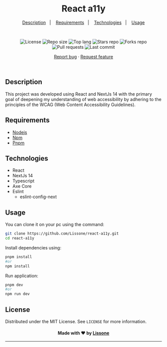 <h1 align="center">
  React a11y
</h1>

<p align="center">
  <a href="#description">Description</a>&nbsp;&nbsp;&nbsp;|&nbsp;&nbsp;&nbsp;
  <a href="#requirements">Requirements</a>&nbsp;&nbsp;&nbsp;|&nbsp;&nbsp;&nbsp;
  <a href="#technologies">Technologies</a>&nbsp;&nbsp;&nbsp;|&nbsp;&nbsp;&nbsp;
  <a href="#usage">Usage</a>
</p>
<br />
<p align="center">
  <img src="https://img.shields.io/static/v1?label=license&message=MIT" alt="License">
  <img src="https://img.shields.io/github/repo-size/Lissone/react-a11y" alt="Repo size" />
  <img src="https://img.shields.io/github/languages/top/Lissone/react-a11y" alt="Top lang" />
  <img src="https://img.shields.io/github/stars/Lissone/react-a11y" alt="Stars repo" />
  <img src="https://img.shields.io/github/forks/Lissone/react-a11y" alt="Forks repo" />
  <img src="https://img.shields.io/github/issues-pr/Lissone/react-a11y" alt="Pull requests" >
  <img src="https://img.shields.io/github/last-commit/Lissone/react-a11y" alt="Last commit" />
</p>

<p align="center">
  <a href="https://github.com/Lissone/react-a11y/issues">Report bug</a>
  ·
  <a href="https://github.com/Lissone/react-a11y/issues">Request feature</a>
</p>

<br />

## Description

This project was developed using React and NextJs 14 with the primary goal of deepening my understanding of web accessibility by adhering to the principles of the WCAG (Web Content Accessibility Guidelines).

## Requirements

- [Nodejs](https://nodejs.org/en/)
- [Npm](https://www.npmjs.com/)
- [Pnpm](https://pnpm.io)

## Technologies

- React
- NextJs 14
- Typescript
- Axe Core
- Eslint
  - eslint-config-next

## Usage

You can clone it on your pc using the command:

```bash
git clone https://github.com/Lissone/react-a11y.git
cd react-a11y
```

Install dependencies using:

```bash
pnpm install
#or
npm install
```

Run application:

```bash
pnpm dev
#or
npm run dev
```

## License

Distributed under the MIT License. See `LICENSE` for more information.

<h4 align="center">
  Made with ❤️ by <a href="https://github.com/Lissone" target="_blank">Lissone</a>
</h4>

<hr />
